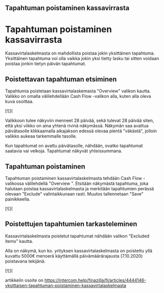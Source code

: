 ## Tapahtuman poistaminen kassavirrasta

# Tapahtuman poistaminen kassavirrasta

Kassavirtalaskelmasta on mahdollista poistaa jokin yksittäinen tapahtuma. Yksittäinen tapahtuma voi olla vaikka jokin yksi tietty lasku tai sitten voidaan poistaa jonkin tietyn päivän tapahtumat.

## Poistettavan tapahtuman etsiminen

Tapahtumia poistetaan kassavirtalaskemasta "Overview" valikon kautta. Valikko on omalla välilehdellään Cash Flow -valikon alla, kuten alla oleva kuva osoittaa.

[![](

Valikkoon tulee näkyviin menneet 28 päivää, sekä tulevat 28 päivää siten, että yksi viikko on aina yhtenä rivinä näkymässä. Näkymän saa avattua päivätasolle klikkaamalla aikajakson edessä olevaa pientä "väkästä", jolloin valikko aukeaa tarkemmalle tasolle.

Kun tapahtumat on avattu päivätasolle, nähdään, ovatko tapahtumat saatavia vai velkoja. Tapahtumat näkyvät yhteissummana.

## Tapahtuman poistaminen

Tapahtuman poistaminen kassavirtalaskelmasta tehdään Cash Flow -valikossa välilehdellä "Overview ". Etsitään näkymästä tapahtuma, joka halutaan poistaa kassavirtalaskelmasta ja merkitään tapahtumien perässä olevaan "Exclude" valintaikkunaan rasti. Muutos tallennetaan "Save" painikkeella.

[![](

## Poistettujen tapahtumien tarkasteleminen

Kassavirtalaskelmasta poistetut tapahtumat nähdään valikon "Excluded items" kautta.

Alla on näkymä, kun ko. yrityksen kassavirtalaskelmasta on poistettu yllä kuvattu 5000€ menoerä käyttämällä päivämäärärajausta (7.10.2020) poistavana tekijänä.

[![](



artikkelin osoite on https://intercom.help/finazilla/fi/articles/4444146-yksittaisen-tapahtuman-poistaminen-kassavirtalaskelmasta

